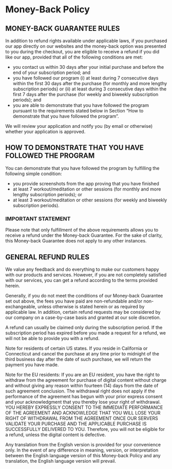 # Money-Back Policy

## MONEY-BACK GUARANTEE RULES

In addition to refund rights available under applicable laws, if you purchased our app directly on our websites and the money-back option was presented to you during the checkout, you are eligible to receive a refund if you did like our app, provided that all of the following conditions are met:

- you contact us within 30 days after your initial purchase and before the end of your subscription period; and
- you have followed our program (i) at least during 7 consecutive days within the first 30 days after the purchase (for monthly and more lengthy subscription periods) or (ii) at least during 3 consecutive days within the first 7 days after the purchase (for weekly and biweekly subscription periods); and
- you are able to demonstrate that you have followed the program pursuant to the requirements stated below in Section “How to demonstrate that you have followed the program”.

We will review your application and notify you (by email or otherwise) whether your application is approved.

## HOW TO DEMONSTRATE THAT YOU HAVE FOLLOWED THE PROGRAM

You can demonstrate that you have followed the program by fulfilling the following simple condition:

- you provide screenshots from the app proving that you have finished
- at least 7 workout/meditation or other sessions (for monthly and more lengthy subscription periods); or
- at least 3 workout/meditation or other sessions (for weekly and biweekly subscription periods).

### IMPORTANT STATEMENT

Please note that only fulfillment of the above requirements allows you to receive a refund under the Money-back Guarantee. For the sake of clarity, this Money-back Guarantee does not apply to any other instances.

## GENERAL REFUND RULES

We value any feedback and do everything to make our customers happy with our products and services. However, if you are not completely satisfied with our services, you can get a refund according to the terms provided herein.

Generally, if you do not meet the conditions of our Money-back Guarantee set out above, the fees you have paid are non-refundable and/or non-exchangeable, unless otherwise is stated herein or as required by applicable law. In addition, certain refund requests may be considered by our company on a case-by-case basis and granted at our sole discretion.

A refund can usually be claimed only during the subscription period. If the subscription period has expired before you made a request for a refund, we will not be able to provide you with a refund.

Note for residents of certain US states. If you reside in California or Connecticut and cancel the purchase at any time prior to midnight of the third business day after the date of such purchase, we will return the payment you have made.

Note for the EU residents: If you are an EU resident, you have the right to withdraw from the agreement for purchase of digital content without charge and without giving any reason within fourteen (14) days from the date of such agreement conclusion. The withdrawal right does not apply if the performance of the agreement has begun with your prior express consent and your acknowledgment that you thereby lose your right of withdrawal. YOU HEREBY EXPRESSLY CONSENT TO THE IMMEDIATE PERFORMANCE OF THE AGREEMENT AND ACKNOWLEDGE THAT YOU WILL LOSE YOUR RIGHT OF WITHDRAWAL FROM THE AGREEMENT ONCE OUR SERVERS VALIDATE YOUR PURCHASE AND THE APPLICABLE PURCHASE IS SUCCESSFULLY DELIVERED TO YOU. Therefore, you will not be eligible for a refund, unless the digital content is defective.

Any translation from the English version is provided for your convenience only. In the event of any difference in meaning, version, or interpretation between the English language version of this Money-back Policy and any translation, the English language version will prevail.
